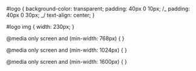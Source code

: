 #logo {
background-color: transparent;
padding: 40px 0 10px;
/_ padding: 40px 0 30px; _/
text-align: center;
}

#logo img {
width: 230px;
}

@media only screen and (min-width: 768px) {
}

@media only screen and (min-width: 1024px) {
}

@media only screen and (min-width: 1600px) {
}
